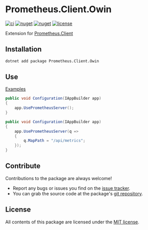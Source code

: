 # Prometheus.Client.Owin

[![ci](https://img.shields.io/github/actions/workflow/status/prom-client-net/prom-client-owin/ci.yml?branch=main&label=ci&logo=github&style=flat-square)](https://github.com/prom-client-net/prom-client-owin/actions/workflows/ci.yml)
[![nuget](https://img.shields.io/nuget/v/Prometheus.Client.Owin?logo=nuget&style=flat-square)](https://www.nuget.org/packages/Prometheus.Client.Owin)
[![nuget](https://img.shields.io/nuget/dt/Prometheus.Client.Owin?logo=nuget&style=flat-square)](https://www.nuget.org/packages/Prometheus.Client.Owin)
[![license](https://img.shields.io/github/license/prom-client-net/prom-client-owin?style=flat-square)](https://github.com/prom-client-net/prom-client-owin/blob/main/LICENSE)
<!-- [![codecov](https://img.shields.io/codecov/c/github/prom-client-net/prom-client-owin?logo=codecov&style=flat-square)](https://app.codecov.io/gh/prom-client-net/prom-client-owin) -->

Extension for [Prometheus.Client](https://github.com/PrometheusClientNet/Prometheus.Client)

## Installation

```sh
dotnet add package Prometheus.Client.Owin
```

## Use

[Examples](https://github.com/prom-client-net/prom-examples)

```c#
public void Configuration(IAppBuilder app)
{
    app.UsePrometheusServer();
}
```

```c#
public void Configuration(IAppBuilder app)
{
    app.UsePrometheusServer(q =>
    {
        q.MapPath = "/api/metrics";
    });
}
```

## Contribute

Contributions to the package are always welcome!

* Report any bugs or issues you find on the [issue tracker](https://github.com/prom-client-net/prom-client-owin/issues).
* You can grab the source code at the package's [git repository](https://github.com/prom-client-net/prom-client-owin).

## License

All contents of this package are licensed under the [MIT license](https://opensource.org/licenses/MIT).
